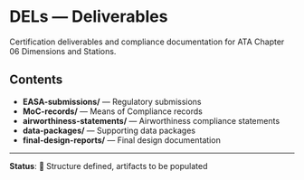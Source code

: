 # DELs — Deliverables

Certification deliverables and compliance documentation for ATA Chapter 06 Dimensions and Stations.

## Contents

- **EASA-submissions/** — Regulatory submissions
- **MoC-records/** — Means of Compliance records
- **airworthiness-statements/** — Airworthiness compliance statements
- **data-packages/** — Supporting data packages
- **final-design-reports/** — Final design documentation

---

**Status**: 🚧 Structure defined, artifacts to be populated
